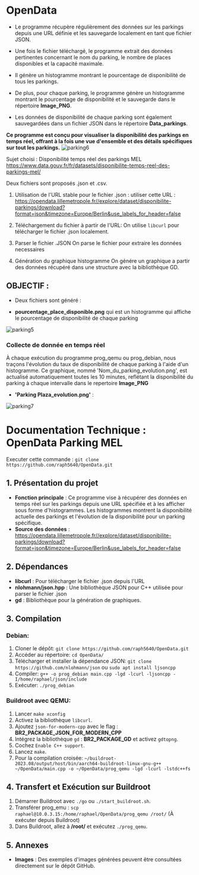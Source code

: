 # OpenData

- Le programme récupère régulièrement des données sur les parkings depuis une URL définie et les sauvegarde localement en tant que fichier JSON.

- Une fois le fichier téléchargé, le programme extrait des données pertinentes concernant le nom du parking, le nombre de places disponibles et la capacité maximale.

- Il génère un histogramme montrant le pourcentage de disponibilité de tous les parkings.

- De plus, pour chaque parking, le programme génère un histogramme montrant le pourcentage de disponibilité et le sauvegarde dans le répertoire **Image_PNG**.

- Les données de disponibilité de chaque parking sont également sauvegardées dans un fichier JSON dans le répertoire **Data_parkings**.

**Ce programme est conçu pour visualiser la disponibilité des parkings en temps réel, offrant à la fois une vue d'ensemble et des détails spécifiques sur tout les parkings.**
![parking6](https://github.com/raph5640/OpenData/assets/140059828/6d3a7900-30b2-4740-8809-f76cad3799ef)


Sujet choisi : Disponibilité temps réel des parkings MEL
https://www.data.gouv.fr/fr/datasets/disponibilite-temps-reel-des-parkings-mel/

Deux fichiers sont proposés .json et .csv. 

1) Utilisation de l'URL stable pour le fichier .json : 
utiliser cette URL : https://opendata.lillemetropole.fr//explore/dataset/disponibilite-parkings/download?format=json&timezone=Europe/Berlin&use_labels_for_header=false

2) Téléchargement du fichier à partir de l'URL: 
On utilise `libcurl` pour télécharger le fichier .json localement.

3) Parser le fichier .JSON
On parse le fichier pour extraire les données necessaires 

4) Génération du graphique histogramme
On génére un graphique a partir des données récupéré dans une structure avec la bibliothèque GD.

## OBJECTIF : 
- Deux fichiers sont généré : 

- **pourcentage_place_disponible.png** qui est un histogramme qui affiche le pourcentage de disponibilité de chaque parking

![parking5](https://github.com/raph5640/OpenData/assets/140059828/fa265f8f-657a-4e08-ab75-4ef668ea252e)

### Collecte de donnée en temps réel

À chaque exécution du programme prog_qemu ou prog_debian, nous traçons l'évolution du taux de disponibilité de chaque parking à l'aide d'un histogramme. Ce graphique, nommé 'Nom_du_parking_evolution.png', est actualisé automatiquement toutes les 10 minutes, reflétant la disponibilité du parking à chaque intervalle dans le repertoire **Image_PNG**

- **'Parking Plaza_evolution.png'** : 

![parking7](https://github.com/raph5640/OpenData/assets/140059828/26d9d25b-864b-4c3d-a0a3-0f20eb788ccc)



# Documentation Technique : OpenData Parking MEL

Executer cette commande : `git clone https://github.com/raph5640/OpenData.git`

## 1. Présentation du projet

- **Fonction principale** : Ce programme vise à récupérer des données en temps réel sur les parkings depuis une URL spécifiée et à les afficher sous forme d'histogrammes. Les histogrammes montrent la disponibilité actuelle des parkings et l'évolution de la disponibilité pour un parking spécifique.
- **Source des données** : https://opendata.lillemetropole.fr//explore/dataset/disponibilite-parkings/download?format=json&timezone=Europe/Berlin&use_labels_for_header=false

## 2. Dépendances 

- **libcurl** : Pour télécharger le fichier .json depuis l'URL
- **nlohmann/json.hpp** : Une bibliothèque JSON pour C++ utilisée pour parser le fichier .json
- **gd** : Bibliothèque pour la génération de graphiques.

## 3. Compilation

### Debian:

1. Cloner le dépôt: `git clone https://github.com/raph5640/OpenData.git`
2. Accéder au répertoire: `cd OpenData/`
3. Télécharger et installer la dépendance JSON: `git clone https://github.com/nlohmann/json` ou `sudo apt install ljsoncpp`
4. Compiler: `g++ -o prog_debian main.cpp -lgd -lcurl -ljsoncpp -I/home/raphael/json/include`
5. Exécuter: `./prog_debian`

### Buildroot avec QEMU:

1. Lancer `make xconfig`
2. Activez la bibliothèque `libcurl`.
3. Ajoutez `json-for-modern-cpp` avec le flag : **BR2_PACKAGE_JSON_FOR_MODERN_CPP**
4. Intégrez la bibliothèque `gd` : **BR2_PACKAGE_GD** et activez `gdtopng`.
5. Cochez `Enable C++ support`.
6. Lancez `make`.
7. Pour la compilation croisée: `~/buildroot-2023.08/output/host/bin/aarch64-buildroot-linux-gnu-g++ ~/OpenData/main.cpp -o ~/OpenData/prog_qemu -lgd -lcurl -lstdc++fs`

## 4. Transfert et Exécution sur Buildroot

1. Démarrer Buildroot avec `./go` ou `./start_buildroot.sh`.
2. Transférer prog_emu : `scp raphael@10.0.3.15:/home/raphael/OpenData/prog_qemu /root/` (À exécuter depuis Buildroot)
3. Dans Buildroot, allez à **/root/** et exécutez `./prog_qemu`.

## 5. Annexes

- **Images** : Des exemples d'images générées peuvent être consultées directement sur le dépôt GitHub.
